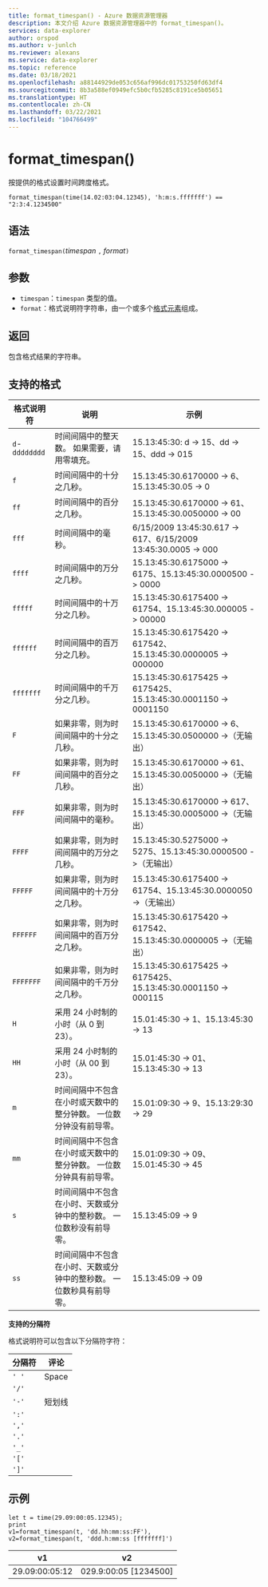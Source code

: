 ```yaml
---
title: format_timespan() - Azure 数据资源管理器
description: 本文介绍 Azure 数据资源管理器中的 format_timespan()。
services: data-explorer
author: orspod
ms.author: v-junlch
ms.reviewer: alexans
ms.service: data-explorer
ms.topic: reference
ms.date: 03/18/2021
ms.openlocfilehash: a88144929de053c656af996dc01753250fd63df4
ms.sourcegitcommit: 8b3a588ef0949efc5b0cfb5285c8191ce5b05651
ms.translationtype: HT
ms.contentlocale: zh-CN
ms.lasthandoff: 03/22/2021
ms.locfileid: "104766499"
---
```

# <a name="format_timespan"></a>format_timespan()

按提供的格式设置时间跨度格式。

```kusto
format_timespan(time(14.02:03:04.12345), 'h:m:s.fffffff') == "2:3:4.1234500"
```

## <a name="syntax"></a>语法

`format_timespan(`*timespan* `,` *format*`)`

## <a name="arguments"></a>参数

* `timespan`：`timespan` 类型的值。
* `format`：格式说明符字符串，由一个或多个[格式元素](#supported-formats)组成。

## <a name="returns"></a>返回

包含格式结果的字符串。

## <a name="supported-formats"></a>支持的格式

|格式说明符   |说明    |示例
|---|---|---
|`d`-`dddddddd` |时间间隔中的整天数。 如果需要，请用零填充。|   15.13:45:30: d -> 15、dd -> 15、ddd -> 015
|`f`    |时间间隔中的十分之几秒。 |15.13:45:30.6170000 -> 6、15.13:45:30.05 -> 0
|`ff`   |时间间隔中的百分之几秒。 |15.13:45:30.6170000 -> 61、15.13:45:30.0050000 -> 00
|`fff`  |时间间隔中的毫秒。 |6/15/2009 13:45:30.617 -> 617、6/15/2009 13:45:30.0005 -> 000
|`ffff` |时间间隔中的万分之几秒。 |15.13:45:30.6175000 -> 6175、15.13:45:30.0000500 -> 0000
|`fffff`    |时间间隔中的十万分之几秒。 |15.13:45:30.6175400 -> 61754、15.13:45:30.000005 -> 00000
|`ffffff`   |时间间隔中的百万分之几秒。 |15.13:45:30.6175420 -> 617542、15.13:45:30.0000005 -> 000000
|`fffffff`  |时间间隔中的千万分之几秒。 |15.13:45:30.6175425 -> 6175425、15.13:45:30.0001150 -> 0001150
|`F`    |如果非零，则为时间间隔中的十分之几秒。 |15.13:45:30.6170000 -> 6、15.13:45:30.0500000 ->（无输出）
|`FF`   |如果非零，则为时间间隔中的百分之几秒。 |15.13:45:30.6170000 -> 61、15.13:45:30.0050000 ->（无输出）
|`FFF`  |如果非零，则为时间间隔中的毫秒。 |15.13:45:30.6170000 -> 617、15.13:45:30.0005000 ->（无输出）
|`FFFF` |如果非零，则为时间间隔中的万分之几秒。 |15.13:45:30.5275000 -> 5275、15.13:45:30.0000500 ->（无输出）
|`FFFFF`    |如果非零，则为时间间隔中的十万分之几秒。 |15.13:45:30.6175400 -> 61754、15.13:45:30.0000050 ->（无输出）
|`FFFFFF`   |如果非零，则为时间间隔中的百万分之几秒。 |15.13:45:30.6175420 -> 617542、15.13:45:30.0000005 ->（无输出）
|`FFFFFFF`  |如果非零，则为时间间隔中的千万分之几秒。 |15.13:45:30.6175425 -> 6175425、15.13:45:30.0001150 -> 000115
|`H`    |采用 24 小时制的小时（从 0 到 23）。 |15.01:45:30 -> 1、15.13:45:30 -> 13
|`HH`   |采用 24 小时制的小时（从 00 到 23）。 |15.01:45:30 -> 01、15.13:45:30 -> 13
|`m`    |时间间隔中不包含在小时或天数中的整分钟数。 一位数分钟没有前导零。 |15.01:09:30 -> 9、15.13:29:30 -> 29
|`mm`   |时间间隔中不包含在小时或天数中的整分钟数。 一位数分钟具有前导零。 |15.01:09:30 -> 09、15.01:45:30 -> 45
|`s`    |时间间隔中不包含在小时、天数或分钟中的整秒数。 一位数秒没有前导零。 |15.13:45:09 -> 9
|`ss`   |时间间隔中不包含在小时、天数或分钟中的整秒数。 一位数秒具有前导零。 |15.13:45:09 -> 09

**支持的分隔符**

格式说明符可以包含以下分隔符字符：

|分隔符|评论|
|---------|-------|
|`' '`| Space|
|`'/'`||
|`'-'`|短划线|
|`':'`||
|`','`||
|`'.'`||
|`'_'`||
|`'['`||
|`']'`||

## <a name="examples"></a>示例

<!-- csl: https://help.kusto.chinacloudapi.cn/Samples -->
```kusto
let t = time(29.09:00:05.12345);
print 
v1=format_timespan(t, 'dd.hh:mm:ss:FF'),
v2=format_timespan(t, 'ddd.h:mm:ss [fffffff]')
```

|v1|v2|
|---|---|
|29.09:00:05:12|029.9:00:05 [1234500]|
